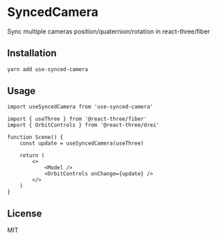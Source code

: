 # SyncedCamera
Sync multiple cameras position/quaternion/rotation in react-three/fiber

## Installation
```bash
yarn add use-synced-camera
```

## Usage
```tsx
import useSyncedCamera from 'use-synced-camera'

import { useThree } from '@react-three/fiber'
import { OrbitControls } from '@react-three/drei'

function Scene() {
	const update = useSyncedCamera(useThree)
	
	return (
		<>
			<Model />
			<OrbitControls onChange={update} />
		</>
	)
}
```

## License
MIT
